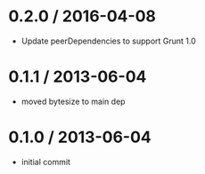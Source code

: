 
0.2.0 / 2016-04-08
==================

  * Update peerDependencies to support Grunt 1.0

0.1.1 / 2013-06-04 
==================

  * moved bytesize to main dep

0.1.0 / 2013-06-04 
==================

  * initial commit

